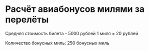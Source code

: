 # Расчёт авиабонусов милями за перелёты

Средняя стоимость билета - 5000 рублей
1 миля = 20 рублей

Количество бонусных миль: 250 бонусных миль